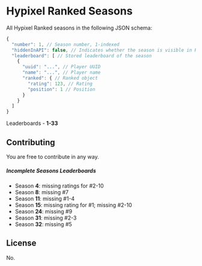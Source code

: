 # Hypixel Ranked Seasons

All Hypixel Ranked seasons in the following JSON schema:

```js
{
  "number": 1, // Season number, 1-indexed
  "hiddenInAPI": false, // Indicates whether the season is visible in Hypixel API or not
  "leaderboard": [ // Stored leaderboard of the season
    {
      "uuid": "...", // Player UUID
      "name": "...", // Player name
      "ranked": { // Ranked object
        "rating": 123, // Rating
        "position": 1 // Position
      }
    }
  ]
}
```

Leaderboards - **1-33**

## Contributing

You are free to contribute in any way.

##### Incomplete Seasons Leaderboards

* Season **4**: missing ratings for #2-10
* Season **8**: missing #7
* Season **11**: missing #1-4
* Season **15**: missing rating for #1; missing #2-10
* Season **24**: missing #9
* Season **31**: missing #2-3
* Season **32**: missing #5

## License

No.
